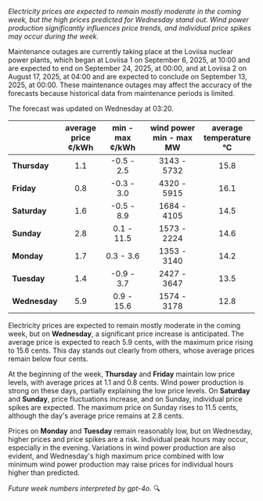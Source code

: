 *Electricity prices are expected to remain mostly moderate in the coming week, but the high prices predicted for Wednesday stand out. Wind power production significantly influences price trends, and individual price spikes may occur during the week.*

Maintenance outages are currently taking place at the Loviisa nuclear power plants, which began at Loviisa 1 on September 6, 2025, at 10:00 and are expected to end on September 24, 2025, at 00:00, and at Loviisa 2 on August 17, 2025, at 04:00 and are expected to conclude on September 13, 2025, at 00:00. These maintenance outages may affect the accuracy of the forecasts because historical data from maintenance periods is limited.

The forecast was updated on Wednesday at 03:20.

|              | average<br>price<br>¢/kWh | min - max<br>¢/kWh | wind power<br>min - max<br>MW | average<br>temperature<br>°C |
|:-------------|:----------------:|:----------------:|:-------------:|:-------------:|
| **Thursday**  |        1.1       |     -0.5 - 2.5   |   3143 - 5732 |      15.8     |
| **Friday**|        0.8       |     -0.3 - 3.0   |   4320 - 5915 |      16.1     |
| **Saturday** |        1.6       |     -0.5 - 8.9   |   1684 - 4105 |      14.5     |
| **Sunday**|        2.8       |      0.1 - 11.5  |   1573 - 2224 |      14.6     |
| **Monday**|        1.7       |      0.3 - 3.6   |   1353 - 3140 |      14.2     |
| **Tuesday**  |        1.4       |     -0.9 - 3.7   |   2427 - 3647 |      13.5     |
| **Wednesday** |     5.9       |      0.9 - 15.6  |   1574 - 3178 |      12.8     |

Electricity prices are expected to remain mostly moderate in the coming week, but on **Wednesday**, a significant price increase is anticipated. The average price is expected to reach 5.9 cents, with the maximum price rising to 15.6 cents. This day stands out clearly from others, whose average prices remain below four cents.

At the beginning of the week, **Thursday** and **Friday** maintain low price levels, with average prices at 1.1 and 0.8 cents. Wind power production is strong on these days, partially explaining the low price levels. On **Saturday** and **Sunday**, price fluctuations increase, and on Sunday, individual price spikes are expected. The maximum price on Sunday rises to 11.5 cents, although the day's average price remains at 2.8 cents.

Prices on **Monday** and **Tuesday** remain reasonably low, but on Wednesday, higher prices and price spikes are a risk. Individual peak hours may occur, especially in the evening. Variations in wind power production are also evident, and Wednesday's high maximum price combined with low minimum wind power production may raise prices for individual hours higher than predicted.

*Future week numbers interpreted by gpt-4o.* 🔍
